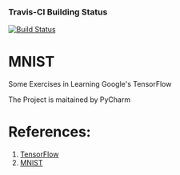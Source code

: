 ### Travis-CI Building Status
[![Build Status](https://travis-ci.org/chaolinyi/MNIST.png)](https://travis-ci.org/chaolinyi/MNIST)

# MNIST
Some Exercises in Learning Google's TensorFlow

The Project is maitained by PyCharm

# References:
1. [TensorFlow](http://www.tensorfly.cn/tfdoc/tutorials/mnist_beginners.html)
2. [MNIST](http://yann.lecun.com/exdb/mnist/)
